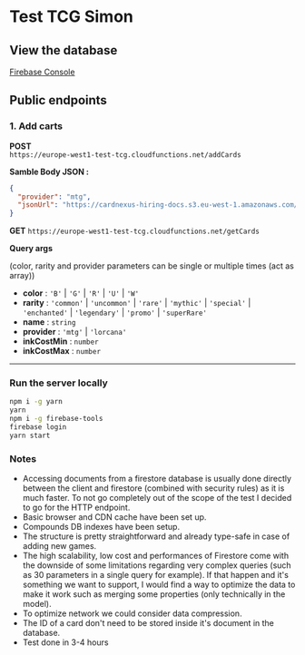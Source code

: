 # Test TCG Simon

## View the database

[Firebase Console](https://console.firebase.google.com/project/test-tcg/firestore)

## Public endpoints

### 1. Add carts

**POST**  
`https://europe-west1-test-tcg.cloudfunctions.net/addCards`

**Samble Body JSON :**

```json
{
  "provider": "mtg",
  "jsonUrl": "https://cardnexus-hiring-docs.s3.eu-west-1.amazonaws.com/mtg-cards.json"
}
```

**GET**
`https://europe-west1-test-tcg.cloudfunctions.net/getCards`

**Query args**

(color, rarity and provider parameters can be single or multiple times (act as array))

- **color** : `'B'` | `'G'` | `'R'` | `'U'` | `'W'`
- **rarity** :
  `'common'` | `'uncommon'` | `'rare'` | `'mythic'` | `'special'` | `'enchanted'` | `'legendary'` | `'promo'` | `'superRare'`
- **name** : `string`
- **provider** : `'mtg'` | `'lorcana'`
- **inkCostMin** : `number`
- **inkCostMax** : `number`

---

### Run the server locally

```bash
npm i -g yarn
yarn
npm i -g firebase-tools
firebase login
yarn start
```

### Notes

- Accessing documents from a firestore database is usually done directly between the client and firestore (combined with security rules) as it is much faster.
  To not go completely out of the scope of the test I decided to go for the HTTP endpoint.
- Basic browser and CDN cache have been set up.
- Compounds DB indexes have been setup.
- The structure is pretty straightforward and already type-safe in case of adding new games.
- The high scalability, low cost and performances of Firestore come with the downside of some limitations regarding very complex queries (such as 30 parameters in a single query for example). If that happen and it's something we want to support, I would find a way to optimize the data to make it work such as merging some properties (only technically in the model).
- To optimize network we could consider data compression.
- The ID of a card don't need to be stored inside it's document in the database.
- Test done in 3-4 hours
